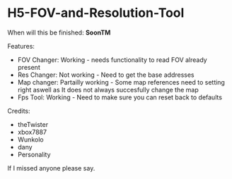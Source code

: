 # H5-FOV-and-Resolution-Tool

When will this be finished: **SoonTM**


Features:
- FOV Changer: Working - needs functionality to read FOV already present
- Res Changer: Not working - Need to get the base addresses
- Map changer: Partailly working - Some map references need to setting right aswell as It does not always succesfully change the map
- Fps Tool: Working - Need to make sure you can reset back to defaults


Credits:
- theTwister
- xbox7887
- Wunkolo
- dany
- Personality


If I missed anyone please say.
